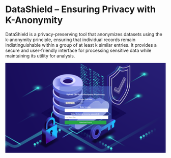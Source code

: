 # DataShield – Ensuring Privacy with K-Anonymity
DataShield is a privacy-preserving tool that anonymizes datasets using the k-anonymity principle, ensuring that individual records remain indistinguishable within a group of at least k similar entries. It provides a secure and user-friendly interface for processing sensitive data while maintaining its utility for analysis.

<img src='https://github.com/arwazkhan189/DataShield---Ensuring-Privacy-with-K-Anonymity/blob/main/static/SS.png' alt='SS'>
